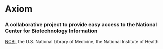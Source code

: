 # Axiom

### A collaborative project to provide easy access to the National Center for Biotechnology Information

[NCBI](https://www.ncbi.nlm.nih.gov/), the U.S. National Library of Medicine, the National Institute of Health
